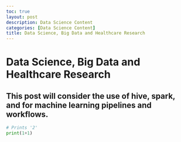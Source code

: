 ```yaml
---
toc: true
layout: post
description: Data Science Content
categories: [Data Science Content]
title: Data Science, Big Data and Healthcare Research
---
```

# Data Science, Big Data and Healthcare Research

## This post will consider the use of hive, spark, and for machine learning pipelines and workflows.



```python
# Prints '2'
print(1+1)
```

